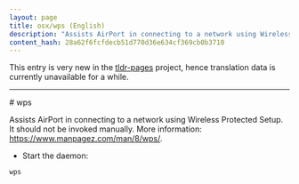 ```yaml
---
layout: page
title: osx/wps (English)
description: "Assists AirPort in connecting to a network using Wireless Protected Setup."
content_hash: 28a62f6fcfdecb51d770d36e634cf369cb0b3710
---
```


This entry is very new in the [tldr-pages](https://github.com/tldr-pages/tldr) project, hence translation data is currently unavailable for a while.

<hr># wps

Assists AirPort in connecting to a network using Wireless Protected Setup.
It should not be invoked manually.
More information: <https://www.manpagez.com/man/8/wps/>.

- Start the daemon:

`wps`
